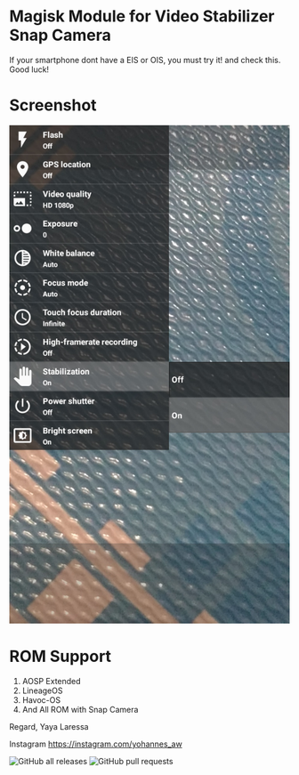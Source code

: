 # Magisk Module for Video Stabilizer Snap Camera

If your smartphone dont have a EIS or OIS, you must try it! and check this.
Good luck!

# Screenshot

![Video Stabilizer](https://github.com/yayalaressa/MagiskModule_VideoStabilizerSnapCamera/blob/main/Snap.jpg?raw=true)

# ROM Support
1. AOSP Extended
2. LineageOS
3. Havoc-OS
4. And All ROM with Snap Camera

Regard,
Yaya Laressa 

Instagram https://instagram.com/yohannes_aw

![GitHub all releases](https://img.shields.io/github/downloads/yayalaressa/MagiskModule_VideoStabilizerSnapCamera/total)
![GitHub pull requests](https://img.shields.io/github/issues-pr/yayalaressa/MagiskModule_VideoStabilizerSnapCamera)
